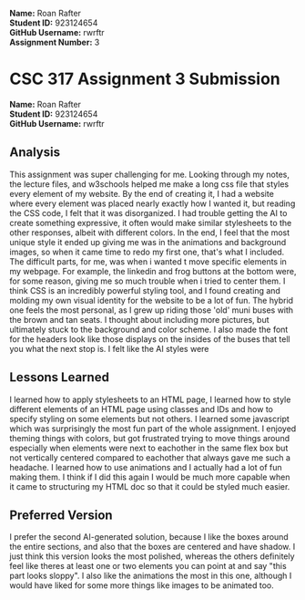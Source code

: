 **Name:** Roan Rafter  
**Student ID:** 923124654  
**GitHub Username:** rwrftr  
**Assignment Number:** 3

# CSC 317 Assignment 3 Submission

**Name:** Roan Rafter  
**Student ID:** 923124654  
**GitHub Username:** rwrftr

## Analysis
This assignment was super challenging for me. Looking through my notes, the lecture files, and w3schools helped me make a long css file that styles every element of my website. By the end of creating it, I had a website where every element was placed nearly exactly how I wanted it, but reading the CSS code, I felt that it was disorganized. I had trouble getting the AI to create something expressive, it often would make similar stylesheets to the other responses, albeit with different colors. In the end, I feel that the most unique style it ended up giving me was in the animations and background images, so when it came time to redo my first one, that's what I included. The difficult parts, for me, was when i wanted t move specific elements in my webpage. For example, the linkedin and frog buttons at the bottom were, for some reason, giving me so much trouble when i tried to center them. I think CSS is an incredibly powerful styling tool, and I found creating and molding my own visual identity for the website to be a lot of fun. The hybrid one feels the most personal, as I grew up riding those 'old' muni buses with the brown and tan seats. I thought about including more pictures, but ultimately stuck to the background and color scheme. I also made the font for the headers look like those displays on the insides of the buses that tell you what the next stop is. I felt like the AI styles were 

## Lessons Learned
I learned how to apply stylesheets to an HTML page, I learned how to style different elements of an HTML page using classes and IDs and how to specify styling on some elements but not others. I learned some javascript which was surprisingly the most fun part of the whole assignment. I enjoyed theming things with colors, but got frustrated trying to move things around especially when elements were next to eachother in the same flex box but not vertically centered compared to eachother that always gave me such a headache. I learned how to use animations and I actually had a lot of fun making them. I think if I did this again I would be much more capable when it came to structuring my HTML doc so that it could be styled much easier. 

## Preferred Version
I prefer the second AI-generated solution, because I like the boxes around the entire sections, and also that the boxes are centered and have shadow. I just think this version looks the most polished, whereas the others definitely feel like theres at least one or two elements you can point at and say "this part looks sloppy". I also like the animations the most in this one, although I would have liked for some more things like images to be animated too.